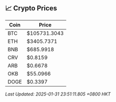 ## 📈 Crypto Prices

| Coin | Price |
| ---- | ----- |
| BTC | $105731.3043 |
| ETH | $3405.7371 |
| BNB | $685.9918 |
| CRV | $0.8159 |
| ARB | $0.6678 |
| OKB | $55.0966 |
| DOGE | $0.3397 |

_Last Updated: 2025-01-31 23:51:11.805 +0800 HKT_